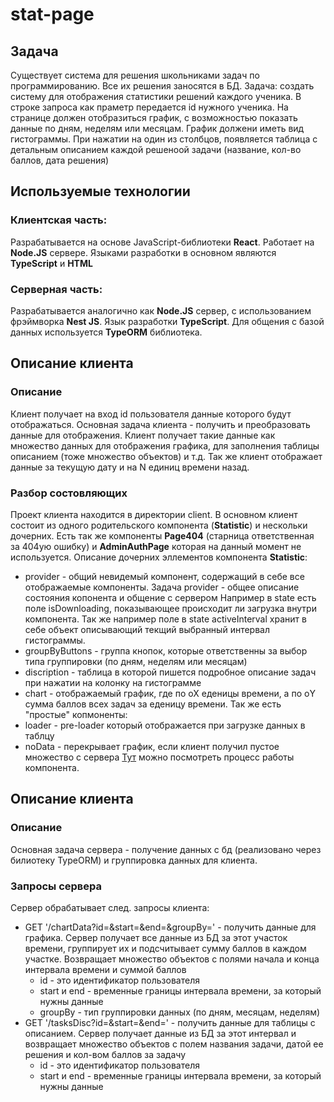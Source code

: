 # stat-page
## Задача
Существует система для решения школьниками задач по программированию. Все их решения заносятся в БД. Задача: создать систему для отображения статистики решений каждого ученика.
В строке запроса как праметр передается id нужного ученика. На странице должен отобразиться график, с возможностью показать данные по дням, неделям или месяцам. График должени иметь вид гистограммы. При нажатии на один из столбцов, появляется таблица с детальным описанием каждой решеноой задачи (название, кол-во баллов, дата решения)
## Используемые технологии
### Клиентская часть:
Разрабатывается на основе JavaScript-библиотеки **React**. Работает на **Node.JS** сервере. Языками разработки в основном являются **TypeScript** и **HTML**
### Серверная часть:
Разрабатывается аналогично как **Node.JS** сервер, с использованием фрэймворка **Nest JS**. Язык разработки **TypeScript**. Для общения с базой данных используется **TypeORM** библиотека.
## Описание клиента
### Описание
Клиент получает на вход id пользователя данные которого будут отображаться. Основная задача клиента - получить и преобразовать данные для отображения. Клиент получает такие данные как множество данных для отображения графика, для заполнения таблицы описанием (тоже множество объектов) и т.д.
Так же клиент отображает данные за текущую дату и на N единиц времени назад.
### Разбор состовляющих
Проект клиента находится в директории client. В основном клиент состоит из одного родительского компонента (**Statistic**) и нескольки дочерних. Есть так же компоненты **Page404** (старница ответственная за 404ую ошибку) и **AdminAuthPage** которая на данный момент не используется.
Описание дочерних эллементов компонента **Statistic**:
+ provider - общий невидемый компонент, содержащий в себе все отображаемые компоненты. Задача provider - общее описание состояния копонента и общение с сервером Например в state есть поле isDownloading, показывающее происходит ли загрузка внутри компонента. Так же например поле в state activeInterval хранит в себе объект описывающий текщий выбранный интервал гистограммы.
+ groupByButtons - группа кнопок, которые ответственны за выбор типа группировки (по дням, неделям или месяцам)
+ discription - таблица в которой пишется подробное описание задач при нажатии на колонку на гистограмме 
+ chart - отображаемый график, где по оХ еденицы времени, а по оY сумма баллов всех задач за еденицу времени.
Так же есть "простые" копмоненты:
+ loader - pre-loader который отображается при загрузке данных в таблцу
+ noData - перекрывает график, если клиент получил пустое множество с сервера 
[Тут](https://www.youtube.com/watch?v=heLMo66fd0c) можно посмотреть процесс работы компонента.

## Описание клиента
### Описание
Основная задача сервера - получение данных с бд (реализовано через билиотеку TypeORM) и группировка данных для клиента.
### Запросы сервера
Сервер обрабатывает след. запросы клиента:
- GET '/chartData?id=&start=&end=&groupBy=' - получить данные для графика. Сервер получает все данные из БД за этот участок времени, группирует их и подсчитывает сумму баллов в каждом участке. Возвращает множество объектов с полями начала и конца интервала времени и суммой баллов
  - id - это идентификатор пользователя
  - start и end - временные границы интервала времени, за который нужны данные
  - groupBy - тип группировки данных (по дням, месяцам, неделям) 
- GET '/tasksDisc?id=&start=&end=' - получить данные для таблицы с описанием. Сервер получает данные из БД за этот интервал и возвращает множество объектов с полем названия задачи, датой ее решения и кол-вом баллов за задачу
  - id - это идентификатор пользователя
  - start и end - временные границы интервала времени, за который нужны данные
